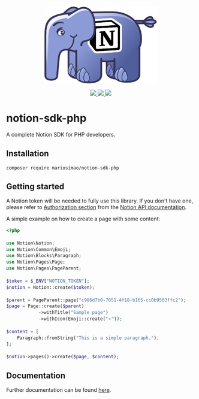 <p align="center">
    <img src="./logo.png" width="300">
</p>

<p align="center">
    <a href="https://app.codecov.io/gh/mariosimao/notion-sdk">
        <image src="https://img.shields.io/codecov/c/github/mariosimao/notion-sdk-php?token=ZKKCWDY4QX">
    </a>
    <a href="https://shepherd.dev/github/mariosimao/notion-sdk">
        <image src="https://shepherd.dev/github/mariosimao/notion-sdk/coverage.svg">
    </a>
    <a href="https://developers.notion.com/reference/versioning">
        <image src="https://img.shields.io/badge/API%20Version-2022--02--22-blue">
    </a>

</p>

# notion-sdk-php

A complete Notion SDK for PHP developers.

## Installation

```
composer require mariosimao/notion-sdk-php
```

## Getting started

A Notion token will be needed to fully use this library. If you don't have one,
please refer to [Authorization section](https://developers.notion.com/docs/authorization) from the [Notion API documentation](https://developers.notion.com/).

A simple example on how to create a page with some content:

```php
<?php

use Notion\Notion;
use Notion\Common\Emoji;
use Notion\Blocks\Paragraph;
use Notion\Pages\Page;
use Notion\Pages\PageParent;

$token = $_ENV["NOTION_TOKEN"];
$notion = Notion::create($token);

$parent = PageParent::page("c986d7b0-7051-4f18-b165-cc0b9503ffc2");
$page = Page::create($parent)
            ->withTitle("Sample page")
            ->withIcon(Emoji::create("⭐"));

$content = [
    Paragraph::fromString("This is a simple paragraph."),
];

$notion->pages()->create($page, $content);
```

## Documentation

Further documentation can be found [here](./docs/README.md).